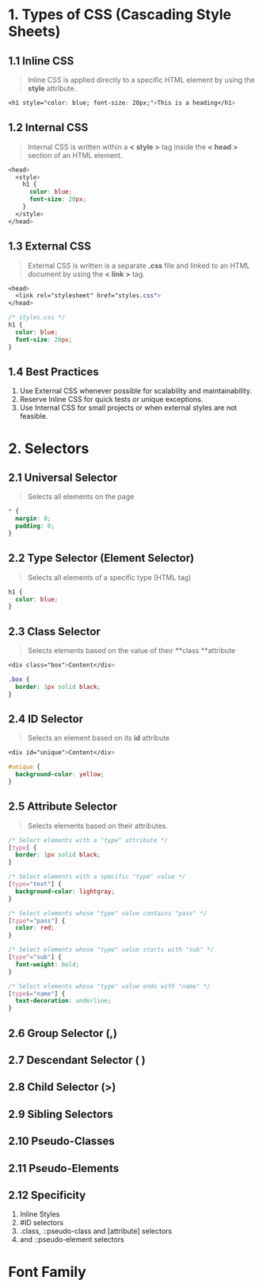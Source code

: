 # 1. Types of CSS (Cascading Style Sheets)

## 1.1 Inline CSS

> Inline CSS is applied directly to a specific HTML element by using the **style** attribute.

```css
<h1 style="color: blue; font-size: 20px;">This is a heading</h1>

```

## 1.2 Internal CSS

> Internal CSS is written within a **<** **style** **>** tag inside the **<** **head** **>** section of an HTML element.

```css
<head>
  <style>
    h1 {
      color: blue;
      font-size: 20px;
    }
  </style>
</head>

```

## 1.3 External CSS

> External CSS is written is a separate **.css** file and linked to an HTML document by using the **<** **link** **>** tag.

```css
<head>
  <link rel="stylesheet" href="styles.css">
</head>

```

```css
/* styles.css */
h1 {
  color: blue;
  font-size: 20px;
}

```

## 1.4 Best Practices

1. Use External CSS whenever possible for scalability and maintainability.
2. Reserve Inline CSS for quick tests or unique exceptions.
3. Use Internal CSS for small projects or when external styles are not feasible.

# 2. Selectors

## 2.1 Universal Selector

> Selects all elements on the page

```css
* {
  margin: 0;
  padding: 0;
}
```

## 2.2 Type Selector (Element Selector)

> Selects all elements of a specific type (HTML tag)

```css
h1 {
  color: blue;
}
```

## 2.3 Class Selector

> Selects elements based on the value of their **class **attribute

```css
<div class="box">Content</div>
```

```css
.box {
  border: 1px solid black;
}
```

## 2.4 ID Selector

> Selects an element based on its **id** attribute

```css
<div id="unique">Content</div>
```

```css
#unique {
  background-color: yellow;
}
```

## 2.5 Attribute Selector

> Selects elements based on their attributes.

```css
/* Select elements with a "type" attribute */
[type] {
  border: 1px solid black;
}

/* Select elements with a specific "type" value */
[type="text"] {
  background-color: lightgray;
}

/* Select elements whose "type" value contains "pass" */
[type*="pass"] {
  color: red;
}

/* Select elements whose "type" value starts with "sub" */
[type^="sub"] {
  font-weight: bold;
}

/* Select elements whose "type" value ends with "name" */
[type$="name"] {
  text-decoration: underline;
}

```

## 2.6 Group Selector (,)

## 2.7 Descendant Selector ( )

## 2.8 Child Selector (>)

## 2.9 Sibling Selectors

## 2.10 Pseudo-Classes

## 2.11 Pseudo-Elements



## 2.12 Specificity

1. Inline Styles
2. #ID selectors
3. .class, ::pseudo-class and [attribute] selectors
4. <Tag> and ::pseudo-element selectors



# Font Family

